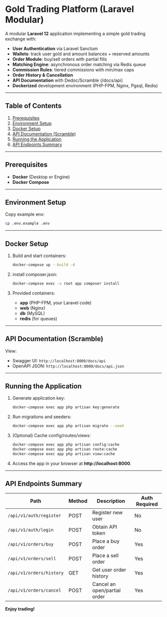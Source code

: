 # Gold Trading Platform (Laravel Modular)

A modular **Laravel 12** application implementing a simple gold trading exchange with:
- **User Authentication** via Laravel Sanctum
- **Wallets**: track user gold and amount balances + reserved amounts
- **Order Module**: buy/sell orders with partial fills
- **Matching Engine**: asynchronous order matching via Redis queue
- **Commission Rules**: tiered commissions with min/max caps
- **Order History & Cancellation**
- **API Documentation** with Dedoc/Scramble (/docs/api)
- **Dockerized** development environment (PHP-FPM, Nginx, Pgsql, Redis)

---

## Table of Contents
1. [Prerequisites](#prerequisites)
2. [Environment Setup](#environment-setup)
3. [Docker Setup](#docker-setup)
4. [API Documentation (Scramble)](#api-documentation-scramble)
5. [Running the Application](#running-the-application)
6. [API Endpoints Summary](#api-endpoints-summary)

---

## Prerequisites
- **Docker** (Desktop or Engine)
- **Docker Compose**

---


## Environment Setup
Copy example env:
   ```bash
   cp .env.example .env
   ```
---

## Docker Setup
1. Build and start containers:
   ```bash
   docker-compose up --build -d
   ```
1. install composer.json:
   ```bash
   docker-compose exec -u root app composer install
   ```   


3. Provided containers:
    - **app** (PHP-FPM, your Laravel code)
    - **web** (Nginx)
    - **db**  (MySQL)
    - **redis** (for queues)

---

## API Documentation (Scramble)
View:
- Swagger UI:  `http://localhost:8000/docs/api`
- OpenAPI JSON: `http://localhost:8000/docs/api.json`

---

## Running the Application
1. Generate application key:
   ```bash
   docker-compose exec app php artisan key:generate
   ```
2. Run migrations and seeders:
   ```bash
   docker-compose exec app php artisan migrate --seed
   ```
3. (Optional) Cache config/routes/views:
   ```bash
   docker-compose exec app php artisan config:cache
   docker-compose exec app php artisan route:cache
   docker-compose exec app php artisan view:cache
   ```
4. Access the app in your browser at **http://localhost:8000**.

---

## API Endpoints Summary
| Path                         | Method | Description                  | Auth Required |
|------------------------------|--------|------------------------------|---------------|
| `/api/v1/auth/register`      | POST   | Register new user            | No            |
| `/api/v1/auth/login`         | POST   | Obtain API token             | No            |
| `/api/v1/orders/buy`         | POST   | Place a buy order            | Yes           |
| `/api/v1/orders/sell`        | POST   | Place a sell order           | Yes           |
| `/api/v1/orders/history`     | GET    | Get user order history       | Yes           |
| `/api/v1/orders/cancel`      | POST   | Cancel an open/partial order | Yes           |

**Enjoy trading!**
